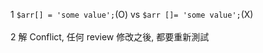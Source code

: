 1 `$arr[] = 'some value';`(O) vs `$arr []= 'some value';`(X) <br />   
2  解 Conflict, 任何 review 修改之後, 都要重新測試 <br />
